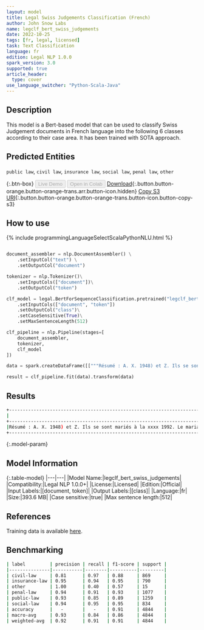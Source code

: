 ```yaml
---
layout: model
title: Legal Swiss Judgements Classification (French)
author: John Snow Labs
name: legclf_bert_swiss_judgements
date: 2022-10-25
tags: [fr, legal, licensed]
task: Text Classification
language: fr
edition: Legal NLP 1.0.0
spark_version: 3.0
supported: true
article_header:
  type: cover
use_language_switcher: "Python-Scala-Java"
---
```


## Description

This model is a Bert-based model that can be used to classify Swiss Judgement documents in French language into the following 6 classes according to their case area. It has been trained with SOTA approach.

## Predicted Entities

`public law`, `civil law`, `insurance law`, `social law`, `penal law`, `other`

{:.btn-box}
<button class="button button-orange" disabled>Live Demo</button>
<button class="button button-orange" disabled>Open in Colab</button>
[Download](https://s3.amazonaws.com/auxdata.johnsnowlabs.com/legal/models/legclf_bert_swiss_judgements_fr_1.0.0_3.0_1666710348827.zip){:.button.button-orange.button-orange-trans.arr.button-icon.hidden}
[Copy S3 URI](s3://auxdata.johnsnowlabs.com/legal/models/legclf_bert_swiss_judgements_fr_1.0.0_3.0_1666710348827.zip){:.button.button-orange.button-orange-trans.button-icon.button-copy-s3}

## How to use



<div class="tabs-box" markdown="1">
{% include programmingLanguageSelectScalaPythonNLU.html %}

```python

document_assembler = nlp.DocumentAssembler() \
    .setInputCol("text") \
    .setOutputCol("document")

tokenizer = nlp.Tokenizer()\
    .setInputCols(["document"])\
    .setOutputCol("token")

clf_model = legal.BertForSequenceClassification.pretrained("legclf_bert_swiss_judgements", "fr", "legal/models")\
    .setInputCols(["document", "token"])
    .setOutputCol("class")\
    .setCaseSensitive(True)\
    .setMaxSentenceLength(512)

clf_pipeline = nlp.Pipeline(stages=[
    document_assembler, 
    tokenizer,
    clf_model   
])

data = spark.createDataFrame([["""Résumé : A. X. 1948) et Z. Ils se sont mariés à la xxxx 1992. Le mariage est resté sans enfants. T._ est, cependant, le père des enfants divorcés S._ et T._ (geb. 2004 et 2006). Après la suppression du budget commun, la vie séparée a dû être réglée. Disponible du 17. En décembre 2010, le président de la Cour de justice, Dorneck-Thierstein, a autorisé les époux à se séparer. Dans la mesure où cela est encore important, le juge a obligé le mari, pour l'année 2010 encore Fr. 3'000.-- à payer l'entretien de sa femme (Ziff. 3 ) De même, Z._ a été condamné, X._ à partir de janvier 2011 pour la durée ultérieure de la séparation une contribution de subsistance mensuelle de Fr. 7'085.-- de vous dépenser et de vous payer, en outre, la moitié du bonus net versé à chacun immédiatement après sa destination (Ziff. 4 ) En outre, le président de la Cour a ordonné la séparation des marchandises (Ziff. 5), dispose de la compétition du parti ou Les frais d’avocat (Ziff. 9) et impose les frais judiciaires à la moitié des deux parties (Ziff. 10 ) B. À l’encontre de cette décision, X._ a fait appel à la Cour suprême du canton de Solothurn. Elle a demandé de supprimer les paragraphes 3, 4, 5, 9 et 10 de la décision de première instance, et a présenté les demandes juridiques suivantes: Le mari est tenu de l'engager pour la période à partir de 21. Septembre 2009 à la fin du mois de décembre 2010 une contribution supplémentaire de Fr. 34'400.-- pour rembourser; pour la vie séparée à partir de janvier 2011, elle est dotée d'une contribution de subsistance de Fr. 10'000.-- pour recevoir par mois. La distribution des marchandises est de 21. Déposer en septembre 2010. En conclusion, le conjoint doit payer une contribution de parti raisonnable d'au moins Fr. 6'000.-- et pour payer tous les frais de justice. La Cour suprême du canton de Solothurn a déposé le recours à l'arrêt du 18. en mai 2011. C. À ce titre, X._ (ci-après dénommée « plaignante ») procède à la Cour fédérale. Dans sa plainte du 20. En juin 2011, elle présente la demande, la décision de la Cour suprême du canton Solothurn du 18. annuler en mai 2011 et répéter les demandes légales qu’elle a présentées devant la Cour suprême (cf. Bst. B ) En outre, il demande que la séparation des marchandises soit plus égalitaire par 7. Décembre 2010 à ordonner. Aucune consultation n’a été faite, mais les actes préjudiciels ont été reçus."""]]).toDF("text")

result = clf_pipeline.fit(data).transform(data)
```

</div>

## Results

```bash
+----------------------------------------------------------------------------------------------------+---------+
|                                                                                            document|    class|
+----------------------------------------------------------------------------------------------------+---------+
|Résumé : A. X. 1948) et Z. Ils se sont mariés à la xxxx 1992. Le mariage est resté sans enfants. ...|civil law|
+----------------------------------------------------------------------------------------------------+---------+

```

{:.model-param}
## Model Information

{:.table-model}
|---|---|
|Model Name:|legclf_bert_swiss_judgements|
|Compatibility:|Legal NLP 1.0.0+|
|License:|Licensed|
|Edition:|Official|
|Input Labels:|[document, token]|
|Output Labels:|[class]|
|Language:|fr|
|Size:|393.6 MB|
|Case sensitive:|true|
|Max sentence length:|512|

## References

Training data is available [here](https://zenodo.org/record/7109926#.Y1gJwexBw8E).

## Benchmarking

```bash
| label         | precision | recall | f1-score | support |
|---------------|-----------|--------|----------|---------|
| civil-law     | 0.81      | 0.97   | 0.88     | 869     |
| insurance-law | 0.95      | 0.94   | 0.95     | 790     |
| other         | 1.00      | 0.40   | 0.57     | 15      |
| penal-law     | 0.94      | 0.91   | 0.93     | 1077    |
| public-law    | 0.93      | 0.85   | 0.89     | 1259    |
| social-law    | 0.94      | 0.95   | 0.95     | 834     |
| accuracy      |   -       |   -    | 0.91     | 4844    |
| macro-avg     | 0.93      | 0.84   | 0.86     | 4844    |
| weighted-avg  | 0.92      | 0.91   | 0.91     | 4844    |
```
